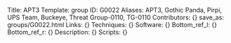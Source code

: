 Title: APT3
Template: group 
ID: G0022
Aliases: APT3, Gothic Panda, Pirpi, UPS Team, Buckeye, Threat Group-0110, TG-0110
Contributors: {}
save_as: groups/G0022.html 
Links: {} 
Techniques: {} 
Software: {} 
Bottom_ref_l: {} 
Bottom_ref_r: {} 
Description: {} 
Scripts: {} 
